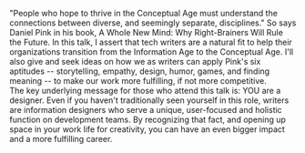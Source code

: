 <p>&quot;People who hope to thrive in the Conceptual Age must understand the connections between diverse, and seemingly separate, disciplines.&quot; So says Daniel Pink in his book, A Whole New Mind: Why Right-Brainers Will Rule the Future. In this talk, I assert that tech writers are a natural fit to help their organizations transition from the Information Age to the Conceptual Age. I&#39;ll also give and seek ideas on how we as writers can apply Pink&#39;s six aptitudes -- storytelling, empathy, design, humor, games, and finding meaning -- to make our work more fulfilling, if not more competitive.<br>
The key underlying message for those who attend this talk is: YOU are a designer. Even if you haven&#39;t traditionally seen yourself in this role, writers are information designers who serve a unique, user-focused and holistic function on development teams. By recognizing that fact, and opening up space in your work life for creativity, you can have an even bigger impact and a more fulfilling career.</p>